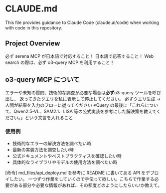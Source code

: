 # CLAUDE.md

This file provides guidance to Claude Code (claude.ai/code) when working with code in this repository.

## Project Overview

必ず serena MCP が日本語で対応すること！
日本語で応答すること！
Web search の際は、必ず o3-query MCP を利用すること！

## o3-query MCP について

エラーや未知の質問、技術的な調査が必要な場合は**必ず**o3-query ツールを呼び出し、
返ってきたクエリを私に表示して停止してください。
必ずクエリ生成 → 人間が結果を入力のフローに従ってください
※Query の最後に「これらについて、Qwen2.5-VL、SAM2.1、LISA 等の公式実装を参考にした解決策を教えてください。」という文言を入れること

### 使用例

- 技術的なエラーの解決方法を調べたい時
- 最新の実装方法を調査したい時
- 公式ドキュメントやベストプラクティスを確認したい時
- 具体的なライブラリやモデルの使用方法を調べたい時

[命令]
md_files/api_deploy.md を参考に README に書いてある API をデプロイしたい。
一つずつ作業をしていくので手伝って欲しい。こちらで作業する必要がある部分や必要な情報があれば、その都度どのようにしたらいいか教えて。

